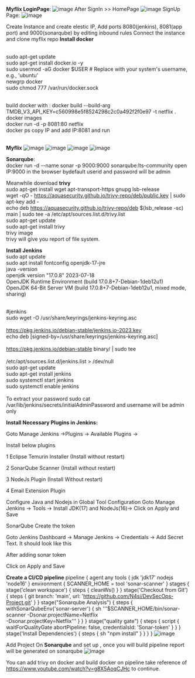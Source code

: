 **Myflix LoginPage**:
![image](https://github.com/SmitaPable/myflixFrondend/assets/146085760/815cc4b1-2216-4a38-986c-39445d397d0c)
After SignIn >> HomePage
![image](https://github.com/SmitaPable/myflixFrondend/assets/146085760/bdd81b50-b619-4af0-8d9a-ee39773b51c2)
SignUp Page:
![image](https://github.com/SmitaPable/myflixFrondend/assets/146085760/f997b748-41b2-4a88-893a-f1d4f6e441f4)

Create Instance and create elestic IP, Add ports 8080(jenkins), 8081(app port) and 9000(sonarqube) by editing inbound rules
Connect the instance and clone myflix repo 
**Install docker**

<br>sudo apt-get update
<br>sudo apt-get install docker.io -y
<br>sudo usermod -aG docker $USER  # Replace with your system's username, e.g., 'ubuntu'
<br>newgrp docker
<br>sudo chmod 777 /var/run/docker.sock

<br>build docker with : docker build --build-arg TMDB_V3_API_KEY=c560998e5f8524298c2c0a492f2f0e97 -t netflix .
<br> docker images
<br>docker run -d -p 8081:80 netflix
<br>docker ps
copy IP and add IP:8081 and run 

<br>**Myflix**
![image](https://github.com/SmitaPable/myflixFrondend/assets/146085760/05c13817-9107-49f4-bb20-8da4a494d8f9)
![image](https://github.com/SmitaPable/myflixFrondend/assets/146085760/0a425509-cbb2-4ced-902b-89ce33adf96f)
![image](https://github.com/SmitaPable/myflixFrondend/assets/146085760/628e86da-e6ab-4a19-b1ab-d2fa054d130d)
![image](https://github.com/SmitaPable/myflixFrondend/assets/146085760/02480ccf-5126-4d66-8bab-0e9246c4833f)



**Sonarqube**:
<br>docker run -d --name sonar -p 9000:9000 sonarqube:lts-community
open IP:9000 in the browser
bydefault userid and password will be admin

Meanwhile download **trivy**
<br>sudo apt-get install wget apt-transport-https gnupg lsb-release
<br>wget -qO - https://aquasecurity.github.io/trivy-repo/deb/public.key | sudo apt-key add -
<br>echo deb https://aquasecurity.github.io/trivy-repo/deb $(lsb_release -sc) main | sudo tee -a /etc/apt/sources.list.d/trivy.list
<br>sudo apt-get update
<br>sudo apt-get install trivy 
<br>trivy image <imageID of your myflix>
<br>trivy will give you report of file system.

**Install Jenkins**
<br>sudo apt update
<br>sudo apt install fontconfig openjdk-17-jre
<br>java -version
<br>openjdk version "17.0.8" 2023-07-18
<br>OpenJDK Runtime Environment (build 17.0.8+7-Debian-1deb12u1)
<br>OpenJDK 64-Bit Server VM (build 17.0.8+7-Debian-1deb12u1, mixed mode, sharing)

<br>#jenkins
<br>sudo wget -O /usr/share/keyrings/jenkins-keyring.asc \
<br>https://pkg.jenkins.io/debian-stable/jenkins.io-2023.key
<br>echo deb [signed-by=/usr/share/keyrings/jenkins-keyring.asc] \
<br>https://pkg.jenkins.io/debian-stable binary/ | sudo tee \
<br>/etc/apt/sources.list.d/jenkins.list > /dev/null
<br>sudo apt-get update
<br>sudo apt-get install jenkins
<br>sudo systemctl start jenkins
<br>sudo systemctl enable jenkins   
<br> To extract your password sudo cat /var/lib/jenkins/secrets/initialAdminPassword and username will be admin only

**Install Necessary Plugins in Jenkins:**

Goto Manage Jenkins →Plugins → Available Plugins →

Install below plugins

1 Eclipse Temurin Installer (Install without restart)

2 SonarQube Scanner (Install without restart)

3 NodeJs Plugin (Install Without restart)

4 Email Extension Plugin

Configure Java and Nodejs in Global Tool Configuration
Goto Manage Jenkins → Tools → Install JDK(17) and NodeJs(16)→ Click on Apply and Save

SonarQube
Create the token

Goto Jenkins Dashboard → Manage Jenkins → Credentials → Add Secret Text. It should look like this

After adding sonar token

Click on Apply and Save

**Create a CI/CD pipeline**
pipeline {
    agent any
    tools {
        jdk 'jdk17'
        nodejs 'node16'
    }
    environment {
        SCANNER_HOME = tool 'sonar-scanner'
    }
    stages {
        stage('clean workspace') {
            steps {
                cleanWs()
            }
        }
        stage('Checkout from Git') {
            steps {
                git branch: 'main', url: 'https://github.com/N4si/DevSecOps-Project.git'
            }
        }
        stage("Sonarqube Analysis") {
            steps {
                withSonarQubeEnv('sonar-server') {
                    sh '''$SCANNER_HOME/bin/sonar-scanner -Dsonar.projectName=Netflix \
                    -Dsonar.projectKey=Netflix'''
                }
            }
        }
        stage("quality gate") {
            steps {
                script {
                    waitForQualityGate abortPipeline: false, credentialsId: 'Sonar-token'
                }
            }
        }
        stage('Install Dependencies') {
            steps {
                sh "npm install"
            }
        }
    }
}
![image](https://github.com/SmitaPable/myflixFrondend/assets/146085760/f40fc945-50f7-4de4-94ce-5b3e5defc71c)

Add Project On **Sonarqube** and set up , once you will build pipeline report will be generated on sonarqube
![image](https://github.com/SmitaPable/myflixFrondend/assets/146085760/20504654-36ea-4e93-ae83-91d55b1177c1)

You can add trivy on docker and build docker on pipeline take reference of https://www.youtube.com/watch?v=g8X5AoqCJHc to continue.






